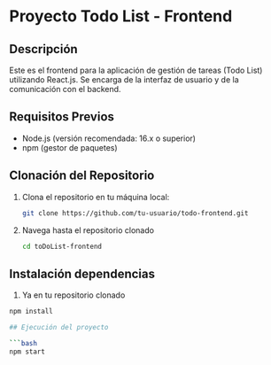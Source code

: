 # Proyecto Todo List - Frontend

## Descripción

Este es el frontend para la aplicación de gestión de tareas (Todo List) utilizando React.js. Se encarga de la interfaz de usuario y de la comunicación con el backend.

## Requisitos Previos

- Node.js (versión recomendada: 16.x o superior)
- npm (gestor de paquetes)

## Clonación del Repositorio

1. Clona el repositorio en tu máquina local:

   ```bash
   git clone https://github.com/tu-usuario/todo-frontend.git

2. Navega hasta el repositorio clonado

   ```bash
   cd toDoList-frontend

## Instalación dependencias

1. Ya en tu repositorio clonado

  ```bash
  npm install

## Ejecución del proyecto

  ```bash
  npm start
